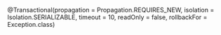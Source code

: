 @Transactional(propagation = Propagation.REQUIRES_NEW, isolation = Isolation.SERIALIZABLE, timeout = 10, readOnly = false, rollbackFor = Exception.class)
